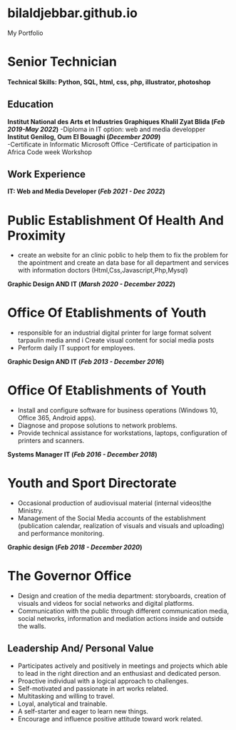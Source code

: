 # bilaldjebbar.github.io
My Portfolio
# Senior Technician

#### Technical Skills: Python, SQL, html, css, php, illustrator, photoshop

## Education
**Institut National des Arts et Industries Graphiques Khalil Zyat Blida (_Feb 2019-May 2022_)**
-Diploma in IT option: web and media developper								       		
**Institut Genilog, Oum El Bouaghi (_December 2009_)**	 			        		
-Certificate in Informatic Microsoft Office
-Certificate of participation in Africa Code week Workshop

## Work Experience
**IT: Web and Media Developer (_Feb 2021 - Dec 2022_)**
# Public Establishment Of Health And Proximity
- create an website for an clinic poblic to help them to fix the problem for the apointment and create an data base for all department and services with information doctors  (Html,Css,Javascript,Php,Mysql)

**Graphic Design AND IT (_Marsh 2020 - December 2022_)**
# Office Of Etablishments of Youth
- responsible for an industrial digital printer for large format
solvent tarpaulin media annd i Create visual content for social media posts 
- Perform daily IT support for employees. 


**Graphic Design AND IT (_Feb 2013 - December 2016_)**
# Office Of Etablishments of Youth
- Install and configure software for business operations (Windows 10,
Office 365, Android apps). 
- Diagnose and propose solutions to network problems.
- Provide technical assistance for workstations, laptops, configuration
of printers and scanners.

**Systems Manager IT (_Feb 2016 - December 2018_)**
# Youth and Sport Directorate
- Occasional production of audiovisual material (internal videos)the Ministry. 
- Management of the Social Media accounts of the establishment (publication calendar, realization of visuals and
visuals and uploading) and performance monitoring.

**Graphic design (_Feb 2018 - December 2020_)**
# The Governor Office
- Design and creation of the media department: storyboards, creation of visuals and videos for social networks and digital platforms. 
- Communication with the public through different communication media, social networks, information and mediation actions inside and
outside the walls.


## Leadership And/ Personal Value 
- Participates actively and positively in meetings and projects which able to lead in the right direction and an enthusiast and
dedicated person.
- Proactive individual with a logical approach to challenges.
- Self-motivated and passionate in art works related.
- Multitasking and willing to travel.
- Loyal, analytical and trainable.
- A self-starter and eager to learn new things.
- Encourage and influence positive attitude toward work related.
